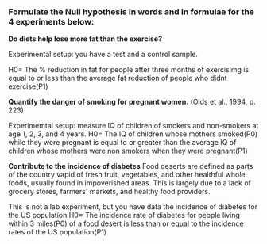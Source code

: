 ### Formulate the Null hypothesis in words and in formulae for the 4 experiments below:

**Do diets help lose more fat than the exercise?**

Experimental setup: you have a test and a control sample.

H0= The % reduction in fat for people after three months of exercisimg is equal to or less than the average fat reduction of people who didnt exercise(P1)

**Quantify the danger of smoking for pregnant women.** (Olds et al., 1994, p. 223)

Experimemtal setup: measure IQ of children of smokers and non-smokers at age 1, 2, 3, and 4 years.
H0= The IQ of children whose mothers smoked(P0) while they were pregnant is equal to or greater than the average IQ of children whose mothers were non smokers when they were pregnant(P1)

**Contribute to the incidence of diabetes** 
Food deserts are defined as parts of the country vapid of fresh fruit, vegetables, and other healthful whole foods, usually found in impoverished areas. This is largely due to a lack of grocery stores, farmers' markets, and healthy food providers.

This is not a lab experiment, but you have data the incidence of diabetes for the US population
H0= The incidence rate of diabetes for people living within 3 miles(P0) of a food desert is less than or equal to the incidence rates of the US population(P1)
